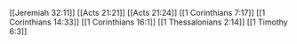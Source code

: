 [[Jeremiah 32:11]]
[[Acts 21:21]]
[[Acts 21:24]]
[[1 Corinthians 7:17]]
[[1 Corinthians 14:33]]
[[1 Corinthians 16:1]]
[[1 Thessalonians 2:14]]
[[1 Timothy 6:3]]
